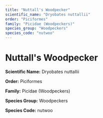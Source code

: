 ```yaml
---
title: "Nuttall's Woodpecker"
scientific_name: "Dryobates nuttallii"
order: "Piciformes"
family: "Picidae (Woodpeckers)"
species_group: "Woodpeckers"
species_code: "nutwoo"
---
```


# Nuttall's Woodpecker

**Scientific Name:** Dryobates nuttallii

**Order:** Piciformes

**Family:** Picidae (Woodpeckers)

**Species Group:** Woodpeckers

**Species Code:** nutwoo
